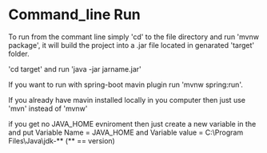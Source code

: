# Command_line Run

To run from the commant line simply 'cd' to the file directory and run 'mvnw package', it will build the project into a .jar file located in genarated 'target' folder.

'cd target' and run 'java -jar jarname.jar'


If you want to run with spring-boot mavin plugin run 'mvnw spring:run'.

If you already have mavin installed locally in you computer then just use 'mvn' instead of 'mvnw'

if you get no JAVA_HOME evniroment then just create a new variable in the and put Variable Name = JAVA_HOME and Variable value = C:\Program Files\Java\jdk-**  (** == version)
